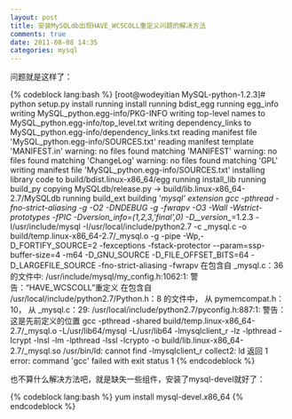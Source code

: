 ```yaml
---
layout: post
title: 安装MySQLdb出现HAVE_WCSCOLL重定义问题的解决方法
comments: true
date: 2011-08-08 14:35
categories: mysql
---
```


问题就是这样了：

{% codeblock lang:bash %}
[root@wodeyitian MySQL-python-1.2.3]# python setup.py install
running install
running bdist_egg
running egg_info
writing MySQL_python.egg-info/PKG-INFO
writing top-level names to MySQL_python.egg-info/top_level.txt
writing dependency_links to MySQL_python.egg-info/dependency_links.txt
reading manifest file 'MySQL_python.egg-info/SOURCES.txt'
reading manifest template 'MANIFEST.in'
warning: no files found matching 'MANIFEST'
warning: no files found matching 'ChangeLog'
warning: no files found matching 'GPL'
writing manifest file 'MySQL_python.egg-info/SOURCES.txt'
installing library code to build/bdist.linux-x86_64/egg
running install_lib
running build_py
copying MySQLdb/release.py -> build/lib.linux-x86_64-2.7/MySQLdb
running build_ext
building '_mysql' extension
gcc -pthread -fno-strict-aliasing -g -O2 -DNDEBUG -g -fwrapv -O3 -Wall -Wstrict-prototypes -fPIC -Dversion_info=(1,2,3,'final',0) -D__version__=1.2.3 -I/usr/include/mysql -I/usr/local/include/python2.7 -c _mysql.c -o build/temp.linux-x86_64-2.7/_mysql.o -g -pipe -Wp,-D_FORTIFY_SOURCE=2 -fexceptions -fstack-protector --param=ssp-buffer-size=4 -m64 -D_GNU_SOURCE -D_FILE_OFFSET_BITS=64 -D_LARGEFILE_SOURCE -fno-strict-aliasing -fwrapv
在包含自 _mysql.c：36 的文件中:
/usr/include/mysql/my_config.h:1062:1: 警告：“HAVE_WCSCOLL”重定义
在包含自 /usr/local/include/python2.7/Python.h：8 的文件中，
                从 pymemcompat.h：10，
                从 _mysql.c：29:
/usr/local/include/python2.7/pyconfig.h:887:1: 警告：这是先前定义的位置
gcc -pthread -shared build/temp.linux-x86_64-2.7/_mysql.o -L/usr/lib64/mysql -L/usr/lib64 -lmysqlclient_r -lz -lpthread -lcrypt -lnsl -lm -lpthread -lssl -lcrypto -o build/lib.linux-x86_64-2.7/_mysql.so
/usr/bin/ld: cannot find -lmysqlclient_r
collect2: ld 返回 1
error: command 'gcc' failed with exit status 1
{% endcodeblock %}

也不算什么解决方法吧，就是缺失一些组件，安装了mysql-devel就好了：

{% codeblock lang:bash %}
yum install mysql-devel.x86_64
{% endcodeblock %}
